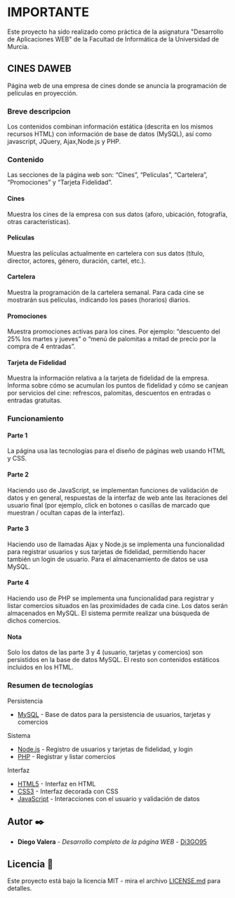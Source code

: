 # IMPORTANTE

Este proyecto ha sido realizado como práctica de la asignatura "Desarrollo de Aplicaciones WEB" de la Facultad de Informática de la Universidad de Murcia.

## CINES DAWEB

Página web de una empresa de cines donde se anuncia la programación de películas en
proyección.

### Breve descripcion

Los contenidos combinan información estática (descrita en los mismos recursos HTML) con información de base de datos (MySQL), así como javascript, JQuery, Ajax,Node.js y PHP.

### Contenido

Las secciones de la página web son: “Cines”, “Películas”, “Cartelera”, “Promociones” y “Tarjeta Fidelidad”.

#### Cines

Muestra los cines de la empresa con sus datos (aforo, ubicación,
fotografía, otras características).

#### Películas

Muestra las películas actualmente en cartelera con sus datos (título,
director, actores, género, duración, cartel, etc.).

#### Cartelera

Muestra la programación de la cartelera semanal. Para cada cine se
mostrarán sus películas, indicando los pases (horarios) diarios. 

#### Promociones

Muestra promociones activas para los cines. Por ejemplo: “descuento del
25% los martes y jueves” o “menú de palomitas a mitad de precio por la
compra de 4 entradas”.

#### Tarjeta de Fidelidad

Muestra la información relativa a la tarjeta de fidelidad de la empresa. Informa sobre cómo se acumulan los puntos de fidelidad y cómo se canjean por
servicios del cine: refrescos, palomitas, descuentos en entradas o entradas
gratuitas.

### Funcionamiento

#### Parte 1

La página usa las tecnologías para el diseño de páginas web usando HTML y CSS.

#### Parte 2

Haciendo uso de JavaScript, se implementan funciones de validación de datos y en general, respuestas de la interfaz de web ante las iteraciones del usuario final (por ejemplo, click en botones o casillas de marcado que muestran / ocultan capas de la interfaz).

#### Parte 3

Haciendo uso de llamadas Ajax y Node.js se implementa una funcionalidad para registrar usuarios y sus tarjetas de fidelidad, permitiendo hacer también un
login de usuario. Para el almacenamiento de datos se usa MySQL.

#### Parte 4

Haciendo uso de PHP se implementa una funcionalidad para registrar y listar
comercios situados en las proximidades de cada cine. Los datos serán
almacenados en MySQL. El sistema permite realizar una búsqueda de
dichos comercios.

#### Nota

Solo los datos de las parte 3 y 4 (usuario, tarjetas y comercios) son
persistidos en la base de datos MySQL. El resto son contenidos estáticos
incluidos en los HTML.

### Resumen de tecnologías

Persistencia

* [MySQL](https://www.oracle.com/es/mysql/) - Base de datos para la persistencia de usuarios, tarjetas y comercios

Sistema

* [Node.js](https://nodejs.org/) - Registro de usuarios y tarjetas de fidelidad, y login
* [PHP](https://www.php.net/) - Registrar y listar comercios

Interfaz

* [HTML5](https://es.wikipedia.org/wiki/HTML) - Interfaz en HTML
* [CSS3](https://www.w3schools.com/css/) - Interfaz decorada con CSS
* [JavaScript](https://www.javascript.com/) - Interacciones con el usuario y validación de datos

## Autor ✒️

* **Diego Valera** - *Desarrollo completo de la página WEB* - [Di3GO95](https://github.com/Di3GO95/)

## Licencia 📄

Este proyecto está bajo la licencia MIT - mira el archivo [LICENSE.md](LICENSE.md) para detalles.

